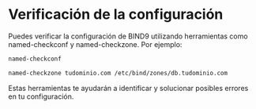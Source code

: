 # Verificación de la configuración
Puedes verificar la configuración de BIND9 utilizando herramientas como named-checkconf y named-checkzone. Por ejemplo:
```bash
named-checkconf
```
```bash
named-checkzone tudominio.com /etc/bind/zones/db.tudominio.com
```
Estas herramientas te ayudarán a identificar y solucionar posibles errores en tu configuración.
